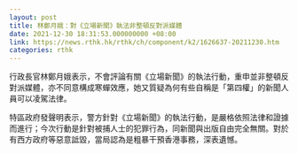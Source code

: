 ```yaml
---
layout: post
title: 林鄭月娥：對《立場新聞》執法非整頓反對派媒體
date: 2021-12-30 18:31:53.000000000 +08:00
link: https://news.rthk.hk/rthk/ch/component/k2/1626637-20211230.htm
categories: rthk
---
```


行政長官林鄭月娥表示，不會評論有關《立場新聞》的執法行動，重申並非整頓反對派媒體，亦不同意構成寒蟬效應，她又質疑為何有些自稱是「第四權」的新聞人員可以凌駕法律。

特區政府發聲明表示，警方針對《立場新聞》的執法行動，是嚴格依照法律和證據而進行；今次行動是針對被捕人士的犯罪行為，同新聞與出版自由完全無關。對於有西方政府等惡意詆毀，當局認為是粗暴干預香港事務，深表遺憾。
